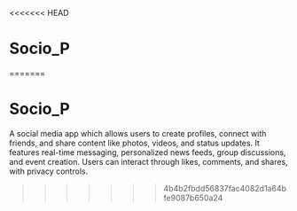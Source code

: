 <<<<<<< HEAD
# Socio_P
=======
# Socio_P
A social media app which allows users to create profiles, connect with friends, and share content like photos, videos, and status updates. It features real-time messaging, personalized news feeds, group discussions, and event creation. Users can interact through likes, comments, and shares, with privacy controls.
>>>>>>> 4b4b2fbdd56837fac4082d1a64bfe9087b650a24
